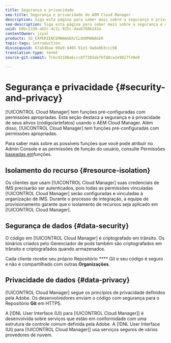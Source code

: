 ```yaml
---
title: Segurança e privacidade
seo-title: Segurança e privacidade do AEM Cloud Manager
description: Siga esta página para saber mais sobre a segurança e privacidade de seus ativos (código/artefatos).
seo-description: Siga esta página para saber mais sobre a segurança e a privacidade de seus ativos (código/artefatos) usando o AEM Cloud Manager.
uuid: 68bc2330-a62c-4c2c-925c-daa6788b143a
contentOwner: jsyal
products: SG_EXPERIENCEMANAGER/CLOUDMANAGER
topic-tags: introduction
discoiquuid: 67a54bae-99a9-4405-91e3-9a0a8b3ccc98
translation-type: tm+mt
source-git-commit: 7cbc42108a6ccc8f7303eb76fd8ca2e9027f49e0

---
```



# Segurança e privacidade {#security-and-privacy}

[!UICONTROL Cloud Manager] tem funções pré-configuradas com permissões apropriadas. Esta seção destaca a segurança e a privacidade de seus ativos (código/artefatos) usando o AEM Cloud Manager. Além disso, [!UICONTROL Cloud Manager] tem funções pré-configuradas com permissões apropriadas.

Para saber mais sobre as possíveis funções que você pode atribuir no Admin Console e as permissões de função do usuário, consulte Permissões [baseadas em](/help/using/role-based-permissions.md)funções.


## Isolamento do recurso {#resource-isolation}

Os clientes que usam [!UICONTROL Cloud Manager] suas credenciais de IMS precisarão ser autenticados, pois todas as permissões vinculadas [!UICONTROL Cloud Manager] serão configuradas e vinculadas à organização de IMS. Durante o processo de integração, a equipe de provisionamento garante que o isolamento de recursos seja aplicado em [!UICONTROL Cloud Manager].

## Segurança de dados {#data-security}

O código em [!UICONTROL Cloud Manager] é criptografado em trânsito. Os binários criados pelo Gerenciador de pods também são criptografados em trânsito e criptografados quando armazenados.

Cada cliente recebe seu próprio Repositório **** Git e seu código é seguro e não é compartilhado com outras **Organizações**.

## Privacidade de dados {#data-privacy}

[!UICONTROL Cloud Manager] segue os princípios de privacidade definidos pela Adobe. Os desenvolvedores enviam o código com segurança para o Repositório **Git** em HTTPS.

A [!DNL User Interface (UI) para [!UICONTROL Cloud Manager]] é desenvolvida sobre serviços que estão em conformidade com uma estrutura de controle comum definida pela Adobe. A [!DNL User Interface (UI) para [!UICONTROL Cloud Manager]] usa serviços seguros de vários provedores de nuvem.
